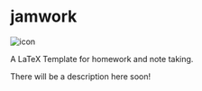 # jamwork

![icon](https://github.com/jordan-melendez/jamwork/icon.png "jamwork icon")

A LaTeX Template for homework and note taking.

There will be a description here soon!
